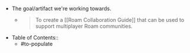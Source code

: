 - The goal/artifact we're working towards. 
    - > To create a [[Roam Collaboration Guide]] that can be used to support multiplayer Roam communities.
- Table of Contents::
    - #to-populate
